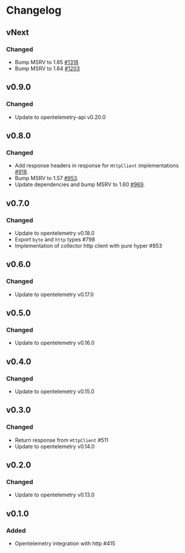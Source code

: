 # Changelog

## vNext

### Changed

- Bump MSRV to 1.65 [#1318](https://github.com/open-telemetry/opentelemetry-rust/pull/1318)
- Bump MSRV to 1.64 [#1203](https://github.com/open-telemetry/opentelemetry-rust/pull/1203)

## v0.9.0

### Changed

- Update to opentelemetry-api v0.20.0

## v0.8.0

### Changed
- Add response headers in response for `HttpClient` implementations [#918](https://github.com/open-telemetry/opentelemetry-rust/pull/918).
- Bump MSRV to 1.57 [#953](https://github.com/open-telemetry/opentelemetry-rust/pull/953).
- Update dependencies and bump MSRV to 1.60 [#969](https://github.com/open-telemetry/opentelemetry-rust/pull/969).

## v0.7.0

### Changed

- Update to opentelemetry v0.18.0
- Export `byte` and `http` types #798
- Implementation of collector http client with pure hyper #853

## v0.6.0

### Changed

- Update to opentelemetry v0.17.0

## v0.5.0

### Changed

- Update to opentelemetry v0.16.0

## v0.4.0

### Changed

- Update to opentelemetry v0.15.0

## v0.3.0

### Changed

- Return response from `HttpClient` #511
- Update to opentelemetry v0.14.0

## v0.2.0

### Changed
- Update to opentelemetry v0.13.0

## v0.1.0

### Added

- Opentelemetry integration with http #415

